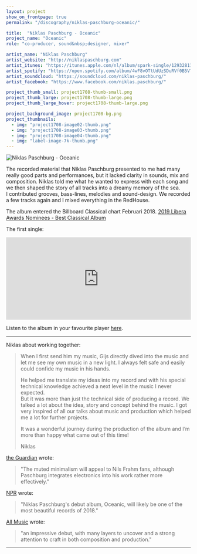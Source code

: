 ```yaml
---
layout: project
show_on_frontpage: true
permalink: "/discography/niklas-paschburg-oceanic/"

title:  "Niklas Paschburg - Oceanic"
project_name: "Oceanic"
role: "co-producer, sound&nbsp;designer, mixer"

artist_name: "Niklas Paschburg"
artist_website: "http://niklaspaschburg.com"
artist_itunes: "https://itunes.apple.com/nl/album/spark-single/1293281162?l=en"
artist_spotify: "https://open.spotify.com/album/4wF8vOTtUdUzSDuRVf0B5V?si=_MRRB35hQdSlRzK3ryg1hQ"
artist_soundcloud: "https://soundcloud.com/niklas-paschburg/"
artist_facebook: "https://www.facebook.com/niklas.paschburg/"

project_thumb_small: project1708-thumb-small.png
project_thumb_large: project1708-thumb-large.png
project_thumb_large_hover: project1708-thumb-large.png

project_background_image: project1708-bg.png
project_thumbnails:
  - img: "project1708-image02-thumb.png"
  - img: "project1708-image03-thumb.png"
  - img: "project1708-image04-thumb.png"
  - img: "label-image-7k-thumb.png"
---
```


![Niklas Paschburg - Oceanic](../../img/project1708-image01.png)

The recorded material that Niklas Paschburg presented to me had many really good parts and performances, but it lacked clarity in sounds, mix and composition. Niklas told me what he wanted to express with each song and we then shaped the story of all tracks into a dreamy memory of the sea.<br />
I contributed grooves, bass-lines, melodies and sound-design. We recorded a few tracks again and I mixed everything in the RedHouse.

The album entered the Billboard Classical chart Februari 2018.
[2019 Libera Awards Nominees - Best Classical Album](https://www.billboard.com/articles/business/8504529/a2im-2019-libera-awards-nominees-full-list)

The first single:
<iframe width="100%" height="225" src="https://www.youtube.com/embed/6p_YD68O5ho?rel=0" frameborder="0" gesture="media" allow="encrypted-media" allowfullscreen></iframe>

Listen to the album in your favourite player [here](https://7k.lnk.to/Oceanic).

---

Niklas about working together:
<blockquote>
<p>When I first send him my music, Gijs directly dived into the music and let me see my own music in a new light. I always felt safe and easily could confide my music in his hands.</p>
<p>He helped me translate my ideas into my record and with his special technical knowledge achieved a next level in the music I never expected.<br />
But it was more than just the technical side of producing a record. We talked a lot about the idea, story and concept behind the music. I got very inspired of all our talks about music and production which helped me a lot for further projects.</p>
<p>It was a wonderful journey during the production of the album and I’m more than happy what came out of this time!</p>
<p>Niklas</p>
</blockquote>

[the Guardian](https://www.theguardian.com/music/2018/mar/01/brad-mehldau-after-bach-contemporary-album-review) wrote:
>"The muted minimalism will appeal to Nils Frahm fans, although Paschburg integrates electronics into his work rather more effectively."

[NPR](https://www.npr.org/2018/02/01/581018624/first-listen-niklas-paschburg-oceanic) wrote:
>"Niklas Paschburg's debut album, Oceanic, will likely be one of the most beautiful records of 2018."

[All Music](https://www.allmusic.com/album/oceanic-mw0003139672) wrote:
>"an impressive debut, with many layers to uncover and a strong attention to craft in both composition and production."

---
